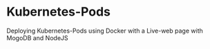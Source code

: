 # Kubernetes-Pods
Deploying Kubernetes-Pods using Docker with a Live-web page with MogoDB and NodeJS
